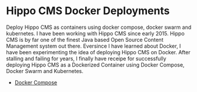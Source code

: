 Hippo CMS Docker Deployments
=============================
Deploy Hippo CMS as containers using docker compose, docker swarm and kubernetes. I have been working with Hippo CMS since early 2015. Hippo CMS is by far one of the finest Java based Open Source Content Management system out there. Eversince I have learned about Docker, I have been experimenting the idea of deploying Hippo CMS on Docker. After stalling and failing for years, I finally have receipe for successfully deploying Hippo CMS as a Dockerized Container using Docker Compose, Docker Swarm and Kubernetes. 

* [Docker Compose](https://github.com/maheshacharya/hippo-docker-deployments/blob/master/docker-compose/README.md)
